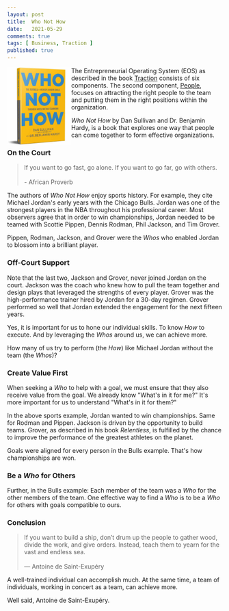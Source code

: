 ```yaml
---
layout: post
title:  Who Not How
date:   2021-05-29
comments: true
tags: [ Business, Traction ]
published: true
---
```

 
<a href="/blog/2021/05/29/accelerating-teamwork-who-not-how/"><img src="/images/Who_Not_How.jpg" align="left" width="150" alt="Who, Not How, by Dan Sullivan and Dr Benjamin Hardy" title="Who, Not How, by Dan Sullivan and Dr Benjamin Hardy" /></a>

The Entrepreneurial Operating System (EOS) as described in the book [Traction](/blog/2021/02/15/traction-entrepreneurial-operating-system-eos/) consists of six components. The second component, [People](/blog/2021/04/08/people-and-eos/), focuses on attracting the right people to the team and putting them in the right positions within the organization.

_Who Not How_ by Dan Sullivan and Dr. Benjamin Hardy, is a book that explores one way that people can come together to form effective organizations.

<!--more-->

### On the Court

>If you want to go fast, go alone. If you want to go far, go with others.<br/>&nbsp;<br/>- African Proverb

The authors of _Who Not How_ enjoy sports history. For example, they cite Michael Jordan's early years with the Chicago Bulls. Jordan was one of the strongest players in the NBA throughout his professional career. Most observers agree that in order to win championships, Jordan needed to be teamed with Scottie Pippen, Dennis Rodman, Phil Jackson, and Tim Grover. 

Pippen, Rodman, Jackson, and Grover were the _Whos_ who enabled Jordan to blossom into a brilliant  player. 

### Off-Court Support

Note that the last two, Jackson and Grover, never joined Jordan on the court. Jackson was the coach who knew how to pull the team together and design plays that leveraged the strengths of every player. Grover was the high-performance trainer hired by Jordan for a 30-day regimen. Grover performed so well that Jordan extended the engagement for the next fifteen years.

Yes, it is important for us to hone our individual skills. To know _How_ to execute. And by leveraging the _Whos_ around us, we can achieve more. 

How many of us try to perform (the _How_) like Michael Jordan without the team (the _Whos_)?

### Create Value First

When seeking a _Who_ to help with a goal, we must ensure that they also receive value from the goal. We already know "What's in it for me?" It's more important for us to understand "What's in it for them?"

In the above sports example, Jordan wanted to win championships. Same for Rodman and Pippen. Jackson is driven by the opportunity to build teams. Grover, as described in his book _Relentless_, is fulfilled by the chance to improve the performance of the greatest athletes on the planet.

Goals were aligned for every person in the Bulls example. That's how championships are won.

### Be a _Who_ for Others

Further, in the Bulls example: Each member of the team was a _Who_ for the other members of the team. One effective way to find a _Who_ is to be a _Who_ for others with goals compatible to ours.


### Conclusion

>If you want to build a ship, don’t drum up the people to gather wood, divide the work, and give orders. Instead, teach them to yearn for the vast and endless sea.
<br/>&nbsp;<br/>― Antoine de Saint-Exupéry

A well-trained individual can accomplish much. At the same time, a team of individuals, working in concert as a team, can achieve more.

Well said, Antoine de Saint-Exupéry.